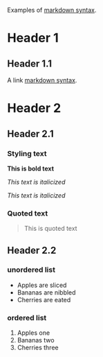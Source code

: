 
Examples of 
[markdown syntax](https://docs.github.com/en/github/writing-on-github/basic-writing-and-formatting-syntax/).

# Header  1
## Header 1.1

A link
[markdown syntax](https://docs.github.com/en/github/writing-on-github/basic-writing-and-formatting-syntax/).

# Header  2
## Header 2.1

### Styling text

**This is bold text**

*This text is italicized*

_This text is italicized_

### Quoted text

> This is quoted text

## Header 2.2

### unordered list

- Apples are sliced
- Bananas are nibbled
- Cherries are eated

### ordered list

1. Apples one
2. Bananas two
3. Cherries three


